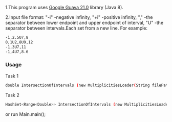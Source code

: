 1.This program uses [Google Guava 21.0](https://google.github.io/guava/releases/21.0/api/docs/) library (Java 8).

2.Input file format: "-i" -negative infinity, "+i" -positive infinity, "," -the separator between lower endpoint and upper endpoint of interval, "U" -the separator between intervals.Each set from a new line.
For example:
```sh
-i,2.5U7,8
0,1U2,8U9,12
-1,3U7,11
-1,4U7,8.6
```
 ### Usage
 Task 1
 ```sh
double IntersectionOfIntervals (new MultiplicitiesLoader(String filePath), double x).findNumber();
```
Task 2
```sh
HashSet<Range<Double>> IntersectionOfIntervals (new MultiplicitiesLoader(String filePath)).setOfIntervals();
```
or run Main.main();
